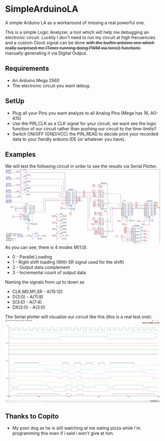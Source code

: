 # SimpleArduinoLA
A simple Arduino LA as a workaround of missing a real powerful one.

This is a simple Logic Analyzer, a tool which will help me debugging an electronic circuit.
Luckily I don't need to run my circuit at high frecuencies and a custom Clock signal can be done <del>with the builtin arduino one which really surprised me (Timer running doing PWM via tone() function).</del> manually generating it via Digital Output.

## Requirements
* An Arduino Mega 2560
* The electronic circuit you want debug.

## SetUp
* Plug all your Pins you want analyze to all Analog Pins (Mega has 16, A0-A15)
* Use the PIN_CLK as a CLK signal for your circuit, we want see the logic function of our circuit rather than pushing our circuit to the time-limits!!
* Switch ON/OFF (GND/VCC) the PIN_READ to decide print your recorded data to your fiendly arduino IDE (or whatever you have).

## Examples
We will test the following circuit in order to see the results via Serial Plotter.
![](https://github.com/Mickyleitor/SimpleArduinoLA/blob/master/TestCircuit.JPG)
As you can see, there is 4 modes M(1:0).
* 0 - Parallel Loading
* 1 - Right shift loading (With SR signal used for the shift)
* 2 - Output data complement
* 3 - Incremental count of output data

Naming the signals from up to down as 
* CLK,M0,M1,SR - A(15:12)
* D(3:0) - A(11:8)
* S(3:0) - A(7:4)
* DX(3:0) - A(3:0)

The Serial plotter will visualize our circuit like this (this is a real test one):
![](https://github.com/Mickyleitor/SimpleArduinoLA/blob/master/LogicAnalyzer.JPG)

## Thanks to Copito
* My poor dog as he is still watching at me eating pizza while i'm programming this even if i said i won't give at him.
